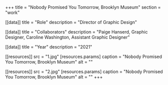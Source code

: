 +++
title = "Nobody Promised You Tomorrow, Brooklyn Museum"
section = "work"

[[data]]
title = "Role"
description = "Director of Graphic Design"

[[data]]
title = "Collaborators"
description = "Paige Hanserd, Graphic Designer, Caroline Washington, Assistant Graphic Designer"

[[data]]
title = "Year"
description = "2021"

[[resources]]
src = "1.jpg"
[resources.params]
caption = "Nobody Promised You Tomorrow, Brooklyn Museum"
alt = ""

[[resources]]
src = "2.jpg"
[resources.params]
caption = "Nobody Promised You Tomorrow, Brooklyn Museum"
alt = ""
+++

